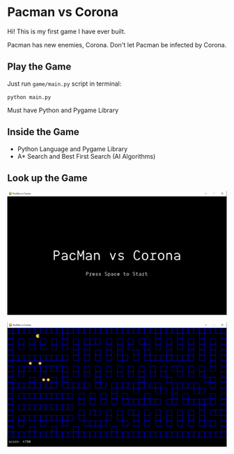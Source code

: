 # Pacman vs Corona
Hi! This is my first game I have ever built.

Pacman has new enemies, Corona. Don't let Pacman be infected by Corona.

## Play the Game
Just run `game/main.py` script in terminal:
```
python main.py
``` 
Must have Python and Pygame Library 

## Inside the Game
- Python Language and Pygame Library
- A* Search and Best First Search (AI Algorithms)

## Look up the Game

![Alt](img/ss1.PNG)

![Alt](img/ss2.PNG)
